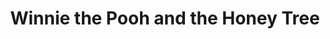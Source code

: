 ---
layout: fact
year: 1966
title: Winnie the Pooh and the Honey Tree
fact: Initially, the Sherman Brothers had trouble finding inspiration in <em>Winnie the Pooh</em>. But when they mentioned this to designer Tony Walton, English-born Walton lit up and shared his fondest childhood memories of Pooh. By the end, the Shermans were sold, and stayed true to the charm of A.A. Milne in their songs. 
---